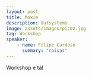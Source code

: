 ```yaml
---
layout: post
title: Moxie
description: Outsystems
image: assets/images/pic02.jpg
tag: Workshop
speaker: 
    - name: Filipe Cardoso
      summary: "coisas"
---
```


Workshop e tal